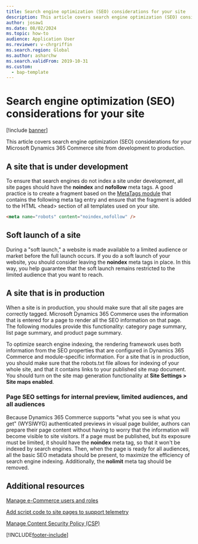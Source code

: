 ```yaml
---
title: Search engine optimization (SEO) considerations for your site
description: This article covers search engine optimization (SEO) considerations for your Microsoft Dynamics 365 Commerce site from development to production.
author: josaw1
ms.date: 08/02/2024
ms.topic: how-to
audience: Application User
ms.reviewer: v-chrgriffin
ms.search.region: Global
ms.author: asharchw
ms.search.validFrom: 2019-10-31
ms.custom: 
  - bap-template
---
```


# Search engine optimization (SEO) considerations for your site


[!include [banner](includes/banner.md)]

This article covers search engine optimization (SEO) considerations for your Microsoft Dynamics 365 Commerce site from development to production.

## A site that is under development

To ensure that search engines do not index a site under development, all site pages should have the **noindex** and **nofollow** meta tags. A good practice is to create a fragment based on the [MetaTags module](dev-itpro/metatags-module.md) that contains the following meta tag entry and ensure that the fragment is added to the HTML \<head\> section of all templates used on your site.

```html
<meta name="robots" content="noindex,nofollow" /> 
```

## Soft launch of a site

During a "soft launch," a website is made available to a limited audience or market before the full launch occurs. If you do a soft launch of your website, you should consider leaving the **noindex** meta tags in place. In this way, you help guarantee that the soft launch remains restricted to the limited audience that you want to reach.

## A site that is in production

When a site is in production, you should make sure that all site pages are correctly tagged. Microsoft Dynamics 365 Commerce uses the information that is entered for a page to render all the SEO information on that page. The following modules provide this functionality: category page summary, list page summary, and product page summary.

To optimize search engine indexing, the rendering framework uses both information from the SEO properties that are configured in Dynamics 365 Commerce and module-specific information. For a site that is in production, you should make sure that the robots.txt file allows for indexing of your whole site, and that it contains links to your published site map document. You should turn on the site map generation functionality at **Site Settings \> Site maps enabled**.

### Page SEO settings for internal preview, limited audiences, and all audiences

Because Dynamics 365 Commerce supports "what you see is what you get" (WYSIWYG) authenticated previews in visual page builder, authors can prepare their page content without having to worry that the information will become visible to site visitors. If a page must be published, but its exposure must be limited, it should have the **noindex** meta tag, so that it won't be indexed by search engines. Then, when the page is ready for all audiences, all the basic SEO metadata should be present, to maximize the efficiency of search engine indexing. Additionally, the **nolimit** meta tag should be removed.

## Additional resources

[Manage e-Commerce users and roles](manage-ecommerce-users-roles.md)

[Add script code to site pages to support telemetry](add-telemetry.md)

[Manage Content Security Policy (CSP)](dev-itpro/manage-csp.md)


[!INCLUDE[footer-include](../includes/footer-banner.md)]
